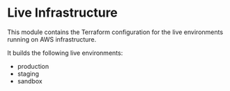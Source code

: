 # Live Infrastructure

This module contains the Terraform configuration for the live environments
running on AWS infrastructure.

It builds the following live environments:

- production
- staging
- sandbox
